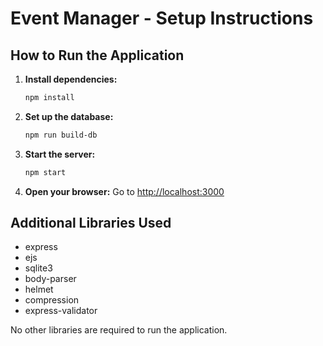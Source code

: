 # Event Manager - Setup Instructions

## How to Run the Application

1. **Install dependencies:**
   ```sh
   npm install
   ```
2. **Set up the database:**
   ```sh
   npm run build-db
   ```
3. **Start the server:**
   ```sh
   npm start
   ```
4. **Open your browser:**
   Go to [http://localhost:3000](http://localhost:3000)

## Additional Libraries Used
- express
- ejs
- sqlite3
- body-parser
- helmet
- compression
- express-validator

No other libraries are required to run the application.

